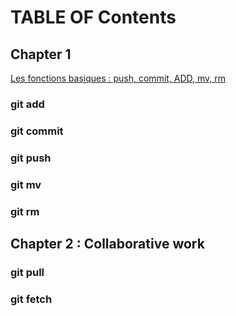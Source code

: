 
# TABLE OF Contents

## Chapter 1
[Les fonctions basiques : push, commit, ADD, mv, rm](chapters/chapter1.md)
### git add 
### git commit
### git push
### git mv
### git rm


## Chapter 2 : Collaborative work
### git pull
### git fetch


